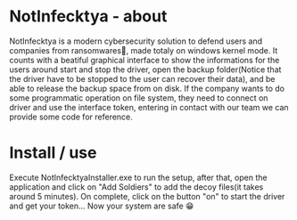 # NotInfecktya - about

NotInfecktya is a modern cybersecurity solution to defend users and companies from ransomwares👾, made totaly on windows kernel mode.
It counts with a beatiful graphical interface to show the informations for the users around start and stop the driver, open the backup 
folder(Notice that the driver have to be stopped to the user can recover their data), and be able to release the backup space from on disk.
If the company wants to do some programmatic operation on file system, they need to connect on driver and use the interface token, entering in
contact with our team we can provide some code for reference.

# Install / use

Execute NotInfecktyaInstaller.exe to run the setup, after that, open the application and click on "Add Soldiers" to add the decoy files(it takes around 5 minutes).
On complete, click on the button "on" to start the driver and get your token... Now your system are safe 😁
